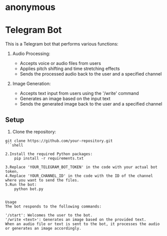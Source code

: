 # anonymous
# Telegram Bot

This is a Telegram bot that performs various functions:

1. Audio Processing:
   - Accepts voice or audio files from users
   - Applies pitch shifting and time stretching effects
   - Sends the processed audio back to the user and a specified channel

2. Image Generation:
   - Accepts text input from users using the '/write' command
   - Generates an image based on the input text
   - Sends the generated image back to the user and a specified channel

## Setup

1. Clone the repository:

```shell
git clone https://github.com/your-repository.git
```shell

2.Install the required Python packages:
    pip install -r requirements.txt

3.Replace 'YOUR_TELEGRAM_BOT_TOKEN' in the code with your actual bot token.
4.Replace 'YOUR_CHANNEL_ID' in the code with the ID of the channel where you want to send the files.
5.Run the bot:
    python bot.py
    
    
Usage
The bot responds to the following commands:

'/start': Welcomes the user to the bot.
'/write <text>': Generates an image based on the provided text.
When an audio file or text is sent to the bot, it processes the audio or generates an image accordingly.
